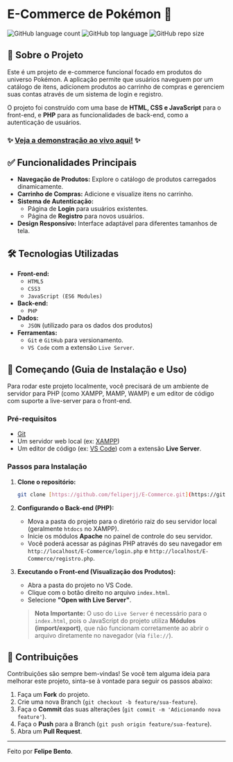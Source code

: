 # E-Commerce de Pokémon 🛒

![GitHub language count](https://img.shields.io/github/languages/count/feliperjj/E-Commerce?style=for-the-badge)
![GitHub top language](https://img.shields.io/github/languages/top/feliperjj/E-Commerce?style=for-the-badge)
![GitHub repo size](https://img.shields.io/github/repo-size/feliperjj/E-Commerce?style=for-the-badge)


## 🚀 Sobre o Projeto

Este é um projeto de e-commerce funcional focado em produtos do universo Pokémon. A aplicação permite que usuários naveguem por um catálogo de itens, adicionem produtos ao carrinho de compras e gerenciem suas contas através de um sistema de login e registro.

O projeto foi construído com uma base de **HTML, CSS e JavaScript** para o front-end, e **PHP** para as funcionalidades de back-end, como a autenticação de usuários.

### ✨ [Veja a demonstração ao vivo aqui!](https://feliperjj.github.io/E-Commerce/) ✨

## ✅ Funcionalidades Principais

-   **Navegação de Produtos:** Explore o catálogo de produtos carregados dinamicamente.
-   **Carrinho de Compras:** Adicione e visualize itens no carrinho.
-   **Sistema de Autenticação:**
    -   Página de **Login** para usuários existentes.
    -   Página de **Registro** para novos usuários.
-   **Design Responsivo:** Interface adaptável para diferentes tamanhos de tela.

## 🛠️ Tecnologias Utilizadas

-   **Front-end:**
    -   `HTML5`
    -   `CSS3`
    -   `JavaScript (ES6 Modules)`
-   **Back-end:**
    -   `PHP`
-   **Dados:**
    -   `JSON` (utilizado para os dados dos produtos)
-   **Ferramentas:**
    -   `Git` e `GitHub` para versionamento.
    -   `VS Code` com a extensão `Live Server`.

## 🏁 Começando (Guia de Instalação e Uso)

Para rodar este projeto localmente, você precisará de um ambiente de servidor para PHP (como XAMPP, MAMP, WAMP) e um editor de código com suporte a live-server para o front-end.

### Pré-requisitos

-   [Git](https://git-scm.com/)
-   Um servidor web local (ex: [XAMPP](https://www.apachefriends.org/index.html))
-   Um editor de código (ex: [VS Code](https://code.visualstudio.com/)) com a extensão **Live Server**.

### Passos para Instalação

1.  **Clone o repositório:**
    ```bash
    git clone [https://github.com/feliperjj/E-Commerce.git](https://github.com/feliperjj/E-Commerce.git)
    ```

2.  **Configurando o Back-end (PHP):**
    -   Mova a pasta do projeto para o diretório raiz do seu servidor local (geralmente `htdocs` no XAMPP).
    -   Inicie os módulos **Apache** no painel de controle do seu servidor.
    -   Você poderá acessar as páginas PHP através do seu navegador em `http://localhost/E-Commerce/login.php` e `http://localhost/E-Commerce/registro.php`.

3.  **Executando o Front-end (Visualização dos Produtos):**
    -   Abra a pasta do projeto no VS Code.
    -   Clique com o botão direito no arquivo `index.html`.
    -   Selecione **"Open with Live Server"**.

    > **Nota Importante:** O uso do `Live Server` é necessário para o `index.html`, pois o JavaScript do projeto utiliza **Módulos (import/export)**, que não funcionam corretamente ao abrir o arquivo diretamente no navegador (via `file://`).

## 🤝 Contribuições

Contribuições são sempre bem-vindas! Se você tem alguma ideia para melhorar este projeto, sinta-se à vontade para seguir os passos abaixo:

1.  Faça um **Fork** do projeto.
2.  Crie uma nova Branch (`git checkout -b feature/sua-feature`).
3.  Faça o **Commit** das suas alterações (`git commit -m 'Adicionando nova feature'`).
4.  Faça o **Push** para a Branch (`git push origin feature/sua-feature`).
5.  Abra um **Pull Request**.

---

Feito  por **Felipe Bento**.
